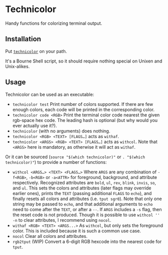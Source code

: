 # Technicolor

Handy functions for colorizing terminal output.

## Installation

Put [`technicolor`](technicolor) on your path.

It's a Bourne Shell script, so it should require nothing special on Unixen and Unix-alikes.

## Usage

Technicolor can be used as an executable:

  * `technicolor test` Print number of colors supported.
    If there are few enough colors, each code will be printed in the corresponding color.
  * `technicolor code <RGB>` Print the terminal color code nearest the given rgb-space hex code.
    The leading hash is optional (but why would you ever actually use it?).
  * `technicolor` (with no arguments) does nothing.
  * `technicolor <RGB> <TEXT> [FLAGS…]` acts as `withaf`.
  * `technicolor <ARGS> <RGB> <TEXT> [FLAGS…]` acts as `withcol`.
    Note that `<ARGS>` here is mandatory, as otherwise it will act as `withaf`.


Or it can be sourced
    (`source "$(which technicolor)"` or `. "$(which technicolor)"`)
    to provide a number of functions:

  * `withcol <ARGS…> <TEXT> <FLAGS…>`
        Where `ARGS` are any combination of `-f<RGB>`, `-b<RGB>` or `-a<ATTR>`
        for foreground, background, and attribute respectively.
        Recognized attributes are `bold`, `ul`, `rev`, `blink`, `invis`, `so`, and `ul`.
        This sets the colors and attributes (later flags may override earlier ones),
            prints the `TEXT` (passing additional `FLAGS` to `echo`),
            and finally resets all colors and attributes (i.e. `tput sgr0`).
        Note that only one string may be passed to `echo`,
        and that additional arguments to `echo` need to come after the `TEXT`, or after a `--`.
        If `ARGS` includes a `-s` flag, then the reset code is not produced.
        Though it is possible to use `withcol '' -n` to clear attributes, I recommend using `nocol`.
  * `withaf <RGB> <TEXT> <ARGS...>`
    As `withcol`, but only sets the foreground color.
    This is included because it is such a common use case.
  * `nocol` Clear all colors and attributes.
  * `rgb2tput` (WIP) Convert a 6-digit RGB hexcode into the nearest code for `tput`.
